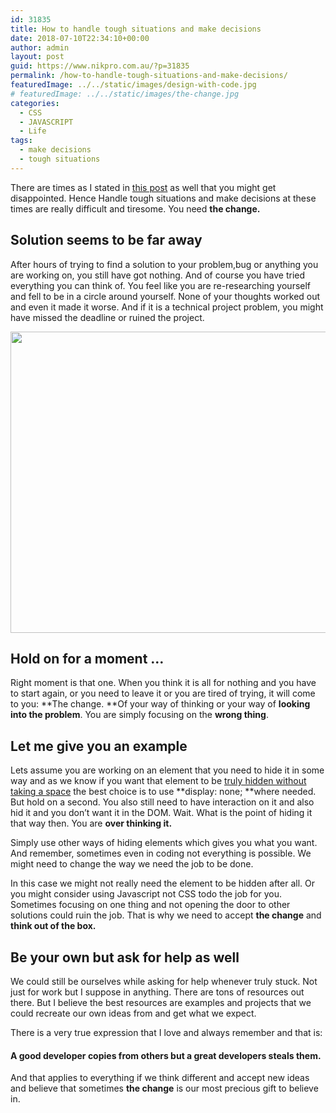 ```yaml
---
id: 31835
title: How to handle tough situations and make decisions
date: 2018-07-10T22:34:10+00:00
author: admin
layout: post
guid: https://www.nikpro.com.au/?p=31835
permalink: /how-to-handle-tough-situations-and-make-decisions/
featuredImage: ../../static/images/design-with-code.jpg
# featuredImage: ../../static/images/the-change.jpg
categories:
  - CSS
  - JAVASCRIPT
  - Life
tags:
  - make decisions
  - tough situations
---
```

There are times as I stated in [this post](https://www.nikpro.com.au/frustration-and-tiredness-is-your-enemy-to-improve-your-skills-and-grow/) as well that you might get disappointed. Hence Handle tough situations and make decisions at these times are really difficult and tiresome. You need **the change.**

## Solution seems to be far away

After hours of trying to find a solution to your problem,bug or anything you are working on, you still have got nothing. And of course you have tried everything you can think of. You feel like you are re-researching yourself and fell to be in a circle around yourself. None of your thoughts worked out and even it made it worse. And if it is a technical project problem, you might have missed the deadline or ruined the project. 

<img class="aligncenter wp-image-31838 size-full" src="https://www.nikpro.com.auopen-the-door.jpg" alt="" width="725" height="482" srcset="https://testgatsby.localopen-the-door.jpg 725w, https://testgatsby.localopen-the-door-300x199.jpg 300w" sizes="(max-width: 725px) 100vw, 725px" /> 

## Hold on for a moment &#8230;

Right moment is that one. When you think it is all for nothing and you have to start again, or you need to leave it or you are tired of trying, it will come to you: **The change. **Of your way of thinking or your way of **looking into the problem**. You are simply focusing on the **wrong thing**. 

## Let me give you an example

Lets assume you are working on an element that you need to hide it in some way and as we know if you want that element to be [truly hidden without taking a space](https://www.nikpro.com.au/different-ways-to-hide-an-element-in-css/) the best choice is to use **display: none; **where needed. But hold on a second. You also still need to have interaction on it and also hid it and you don&#8217;t want it in the DOM. Wait. What is the point of hiding it that way then. You are **over thinking it.** 

Simply use other ways of hiding elements which gives you what you want. And remember, sometimes even in coding not everything is possible. We might need to change the way we need the job to be done. 

In this case we might not really need the element to be hidden after all. Or you might consider using Javascript not CSS todo the job for you. Sometimes focusing on one thing and not opening the door to other solutions could ruin the job. That is why we need to accept **the change** and **think out of the box.**

## Be your own but ask for help as well

We could still be ourselves while asking for help whenever truly stuck. Not just for work but I suppose in anything. There are tons of resources out there. But I believe the best resources are examples and projects that we could recreate our own ideas from and get what we expect. 

There is a very true expression that I love and always remember and that is:

#### A good developer copies from others but a great developers steals them.

And that applies to everything if we think different and accept new ideas and believe that sometimes **the change** is our most precious gift to believe in.